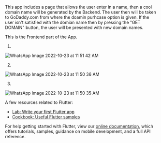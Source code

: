 This app includes a page that allows the user enter in a name, then a cool domain name will be generated by the Backend. The user then will be taken to GoDaddy.com from where the doamin purhcase option is given.
If the user isn't satisfied with the domian name then by pressing the "GET DOMAIN" button, the user will be presented with new domain names. 

This is the Frontend part of the App.

1.
![WhatsApp Image 2022-10-23 at 11 51 42 AM](https://user-images.githubusercontent.com/80025562/197378573-430b56bc-c41e-4507-ab56-32c692e86a60.jpeg)


2.
![WhatsApp Image 2022-10-23 at 11 50 36 AM](https://user-images.githubusercontent.com/80025562/197378563-d6d29457-f6ac-48bf-8ea7-45005dc120c9.jpeg)


3.
![WhatsApp Image 2022-10-23 at 11 50 35 AM](https://user-images.githubusercontent.com/80025562/197378551-56c7af7a-22ed-458e-8e83-93018d3581da.jpeg)



A few resources related to Flutter:

- [Lab: Write your first Flutter app](https://flutter.dev/docs/get-started/codelab)
- [Cookbook: Useful Flutter samples](https://flutter.dev/docs/cookbook)

For help getting started with Flutter, view our
[online documentation](https://flutter.dev/docs), which offers tutorials,
samples, guidance on mobile development, and a full API reference.
